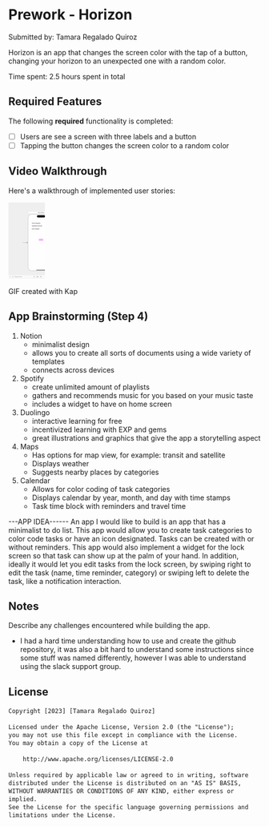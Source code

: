 # Prework - Horizon 

Submitted by: Tamara Regalado Quiroz

Horizon is an app that changes the screen color with the tap of a button, changing your horizon to an unexpected one with a random color. 

Time spent: 2.5 hours spent in total

## Required Features

The following **required** functionality is completed:

- [ ] Users are see a screen with three labels and a button
- [ ] Tapping the button changes the screen color to a random color
 
## Video Walkthrough

Here's a walkthrough of implemented user stories:

<img src='./Kapture.gif' title='Video Walkthrough' width='' alt='Video Walkthrough' />

<!-- Replace this with whatever GIF tool you used! -->
GIF created with Kap  
<!-- Recommended tools:
[Kap](https://getkap.co/) for macOS
[ScreenToGif](https://www.screentogif.com/) for Windows
[peek](https://github.com/phw/peek) for Linux. -->

## App Brainstorming (Step 4)
1. Notion 
    - minimalist design 
    - allows you to create all sorts of documents using a wide variety of templates 
    - connects across devices
2. Spotify
    - create unlimited amount of playlists 
    - gathers and recommends music for you based on your music taste 
    - includes a widget to have on home screen 
3. Duolingo 
    - interactive learning for free
    - incentivized learning with EXP and gems
    - great illustrations and graphics that give the app a storytelling aspect
4. Maps
    - Has options for map view, for example: transit and satellite
    - Displays weather
    - Suggests nearby places by categories
5. Calendar
    - Allows for color coding of task categories 
    - Displays calendar by year, month, and day with time stamps
    - Task time block with reminders and travel time
    
---APP IDEA------
An app I would like to build is an app that has a minimalist to do list. This app would allow you to create task categories to color code tasks or have an icon designated. Tasks can be created with or without reminders. This app would also implement a widget for the lock screen so that task can show up at the palm of your hand. In addition, ideally it would let you edit tasks from the lock screen, by swiping right to edit the task (name, time reminder, category) or swiping left to delete the task, like a notification interaction. 

## Notes

Describe any challenges encountered while building the app.
- I had a hard time understanding how to use and create the github repository, it was also a bit hard to understand some instructions since some stuff was named differently, however I was able to understand using the slack support group.  

## License

    Copyright [2023] [Tamara Regalado Quiroz]

    Licensed under the Apache License, Version 2.0 (the "License");
    you may not use this file except in compliance with the License.
    You may obtain a copy of the License at

        http://www.apache.org/licenses/LICENSE-2.0

    Unless required by applicable law or agreed to in writing, software
    distributed under the License is distributed on an "AS IS" BASIS,
    WITHOUT WARRANTIES OR CONDITIONS OF ANY KIND, either express or implied.
    See the License for the specific language governing permissions and
    limitations under the License.
